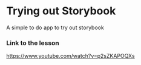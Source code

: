 # Trying out Storybook

A simple to do app to try out storybook

### Link to the lesson

https://www.youtube.com/watch?v=p2sZKAPOQXs
